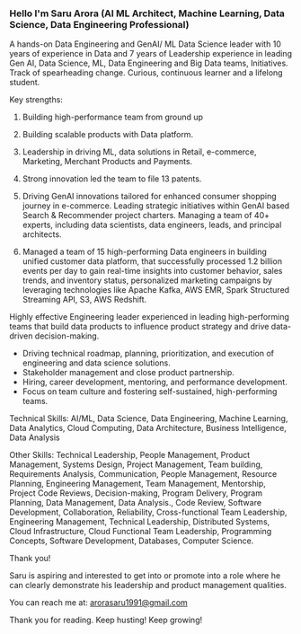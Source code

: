 ### Hello I'm Saru Arora (AI ML Architect, Machine Learning, Data Science, Data Engineering Professional)
A hands-on Data Engineering and GenAI/ ML Data Science leader with 10 years of experience in Data and 7 years of Leadership experience in leading Gen AI, Data Science, ML, Data Engineering and Big Data teams, Initiatives. Track of spearheading change. Curious, continuous learner and a lifelong student.

Key strengths: 
1. Building high-performance team from ground up
2. Building scalable products with Data platform.
3. Leadership in driving ML, data solutions in Retail, e-commerce, Marketing, Merchant Products and Payments.
4. Strong innovation led the team to file 13 patents.

5. Driving GenAI innovations tailored for enhanced consumer shopping journey in e-commerce. Leading 
    strategic initiatives within GenAI based Search & Recommender project charters. Managing a team of 
    40+ experts, including data scientists, data engineers, leads, and principal architects.

6. Managed a team of 15 high-performing Data engineers in building unified customer data platform, that successfully processed 1.2 billion events per day to gain real-time insights into customer behavior, sales trends, and inventory status, personalized marketing campaigns by leveraging technologies like Apache Kafka, AWS EMR, Spark Structured Streaming API, S3, AWS Redshift.

Highly effective Engineering leader experienced in leading high-performing teams that build data products to influence product strategy and drive data-driven decision-making.

- Driving technical roadmap, planning, prioritization, and execution of engineering and data science solutions.
- Stakeholder management and close product partnership.
- Hiring, career development, mentoring, and performance development.
- Focus on team culture and fostering self-sustained, high-performing teams.

Technical Skills: AI/ML, Data Science, Data Engineering, Machine Learning, Data Analytics, Cloud Computing, Data Architecture, Business Intelligence, Data Analysis

Other Skills: Technical Leadership, People Management, Product Management, Systems Design, Project Management, Team building, Requirements Analysis, Communication, People Management, Resource Planning, Engineering Management, Team Management, Mentorship, Project Code Reviews, Decision-making, Program Delivery, Program Planning, Data Management, Data Analysis., Code Review, Software Development, Collaboration, Reliability, Cross-functional Team Leadership, Engineering Management, Technical Leadership, Distributed Systems, Cloud Infrastructure, Cloud Functional Team Leadership, Programming Concepts, Software Development, Databases, Computer Science.

Thank you!

Saru is aspiring and interested to get into or promote into a role where he can clearly demonstrate his leadership and product management qualities.

You can reach me at: arorasaru1991@gmail.com

Thank you for reading.
Keep husting! Keep growing!
